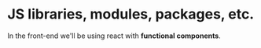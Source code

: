 # JS libraries, modules, packages, etc.

In the front-end we'll be using react with **functional components**.